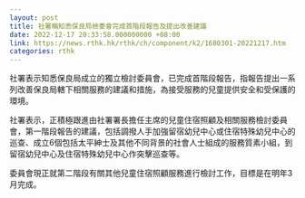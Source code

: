 ```yaml
---
layout: post
title: 社署稱知悉保良局檢委會完成首階段報告及提出改善建議
date: 2022-12-17 20:33:58.000000000 +08:00
link: https://news.rthk.hk/rthk/ch/component/k2/1680301-20221217.htm
categories: rthk
---
```


社署表示知悉保良局成立的獨立檢討委員會，已完成首階段報告，指報告提出一系列改善保良局轄下相關服務的建議和措施，為接受服務的兒童提供安全和受保護的環境。

社署表示，正積極跟進由社署署長擔任主席的兒童住宿照顧及相關服務檢討委員會，第一階段報告的建議，包括調撥人手加強留宿幼兒中心或住宿特殊幼兒中心的巡查、成立6個包括太平紳士及其他不同背景的社會人士組成的服務質素小組，到留宿幼兒中心及住宿特殊幼兒中心作突擊巡查等。

委員會現正就第二階段有關其他兒童住宿照顧服務進行檢討工作，目標是在明年3月完成。

